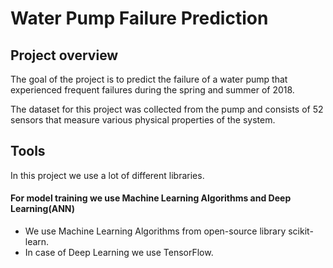 # Water Pump Failure Prediction
## Project overview
The goal of the project is to predict the failure of a water pump that experienced frequent failures during the spring and summer of 2018.

The dataset for this project was collected from the pump and consists of 52 sensors that measure various physical properties of the system.

## Tools
In this project we use a lot of different libraries.
#### For model training we use Machine Learning Algorithms and Deep Learning(ANN)
- We use Machine Learning Algorithms from open-source library scikit-learn.
- In case of Deep Learning we use TensorFlow.

